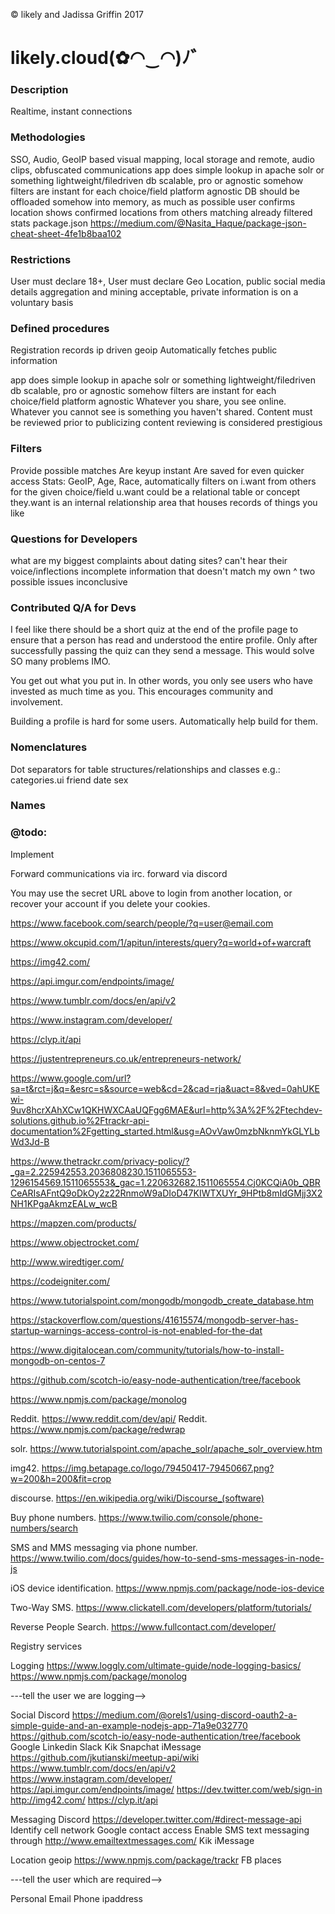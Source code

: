 &copy; likely and Jadissa Griffin 2017
# likely.cloud(✿◠‿◠)ﾉ゛

### Description
Realtime, instant connections

### Methodologies
SSO, Audio, GeoIP based visual mapping, local storage and remote, audio clips, obfuscated communications
app does simple lookup in apache solr or something lightweight/filedriven db
scalable, pro or agnostic somehow
filters are instant for each choice/field
platform agnostic
DB should be offloaded somehow into memory, as much as possible
user confirms location
shows confirmed locations from others matching already filtered stats
package.json https://medium.com/@Nasita_Haque/package-json-cheat-sheet-4fe1b8baa102

### Restrictions
User must declare 18+,
User must declare Geo Location, public social media details aggregation and mining acceptable, private information is on a voluntary basis

### Defined procedures
Registration records ip driven geoip
Automatically fetches public information

app does simple lookup in apache solr or something lightweight/filedriven db
scalable, pro or agnostic somehow
filters are instant for each choice/field
platform agnostic
Whatever you share, you see online. Whatever you cannot see is something you haven't shared.
Content must be reviewed prior to publicizing 
content reviewing is considered prestigious

### Filters
Provide possible  matches
Are keyup instant
Are saved for even quicker access
Stats: GeoIP, Age, Race, 
automatically filters on i.want from others for the given choice/field
u.want could be a relational table or concept
they.want is an internal relationship area that houses records of things you like

### Questions for Developers
what are my biggest complaints about dating sites?
can't hear their voice/inflections
incomplete information that doesn't match my own
^ two possible issues
inconclusive

### Contributed Q/A for Devs
I feel like there should be a short quiz at the end of the profile page to ensure that a person has read and understood the entire profile. Only after successfully passing the quiz can they send a message. This would solve SO many problems IMO.

You get out what you put in. In other words, you only see users who have invested as much time as you. This encourages community and involvement.

Building a profile is hard for some users. Automatically help build for them.

### Nomenclatures
Dot separators for table structures/relationships and classes e.g.:
categories.ui
friend
date
sex

### Names
### @todo: 
Implement

Forward communications via irc. forward via discord

You may use the secret URL above to login from another location, or recover your account if you delete your cookies.


https://www.facebook.com/search/people/?q=user@email.com

https://www.okcupid.com/1/apitun/interests/query?q=world+of+warcraft

https://img42.com/

https://api.imgur.com/endpoints/image/

https://www.tumblr.com/docs/en/api/v2

https://www.instagram.com/developer/

https://clyp.it/api

https://justentrepreneurs.co.uk/entrepreneurs-network/

https://www.google.com/url?sa=t&rct=j&q=&esrc=s&source=web&cd=2&cad=rja&uact=8&ved=0ahUKEwi-9uv8hcrXAhXCw1QKHWXCAaUQFgg6MAE&url=http%3A%2F%2Ftechdev-solutions.github.io%2Ftrackr-api-documentation%2Fgetting_started.html&usg=AOvVaw0mzbNknmYkGLYLbWd3Jd-B

https://www.thetrackr.com/privacy-policy/?_ga=2.225942553.2036808230.1511065553-1296154569.1511065553&_gac=1.220632682.1511065554.Cj0KCQiA0b_QBRCeARIsAFntQ9oDkOy2z22RnmoW9aDIoD47KIWTXUYr_9HPtb8mIdGMjj3X2NH1KPgaAkmzEALw_wcB

https://mapzen.com/products/

https://www.objectrocket.com/

http://www.wiredtiger.com/

https://codeigniter.com/

https://www.tutorialspoint.com/mongodb/mongodb_create_database.htm

https://stackoverflow.com/questions/41615574/mongodb-server-has-startup-warnings-access-control-is-not-enabled-for-the-dat

https://www.digitalocean.com/community/tutorials/how-to-install-mongodb-on-centos-7

https://github.com/scotch-io/easy-node-authentication/tree/facebook

https://www.npmjs.com/package/monolog

Reddit. https://www.reddit.com/dev/api/
Reddit. https://www.npmjs.com/package/redwrap

solr. https://www.tutorialspoint.com/apache_solr/apache_solr_overview.htm

img42. https://img.betapage.co/logo/79450417-79450667.png?w=200&h=200&fit=crop

discourse. https://en.wikipedia.org/wiki/Discourse_(software)

Buy phone numbers. https://www.twilio.com/console/phone-numbers/search

SMS and MMS messaging via phone number. https://www.twilio.com/docs/guides/how-to-send-sms-messages-in-node-js

iOS device identification. https://www.npmjs.com/package/node-ios-device

Two-Way SMS. https://www.clickatell.com/developers/platform/tutorials/

Reverse People Search. https://www.fullcontact.com/developer/

Registry services

Logging
https://www.loggly.com/ultimate-guide/node-logging-basics/
https://www.npmjs.com/package/monolog

---tell the user we are logging-->

Social
Discord
https://medium.com/@orels1/using-discord-oauth2-a-simple-guide-and-an-example-nodejs-app-71a9e032770
https://github.com/scotch-io/easy-node-authentication/tree/facebook
Google
Linkedin
Slack
Kik
Snapchat
iMessage
https://github.com/jkutianski/meetup-api/wiki
https://www.tumblr.com/docs/en/api/v2
https://www.instagram.com/developer/
https://api.imgur.com/endpoints/image/
https://dev.twitter.com/web/sign-in
http://img42.com/
https://clyp.it/api

Messaging
Discord
https://developer.twitter.com/#direct-message-api
Identify cell network
Google contact access
Enable SMS text messaging through http://www.emailtextmessages.com/
Kik
iMessage

Location
geoip
https://www.npmjs.com/package/trackr
FB places

---tell the user which are required-->

Personal
Email
Phone
ipaddress


